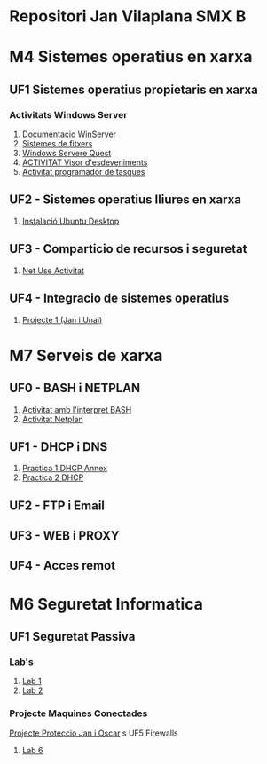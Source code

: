 # Repositori Jan Vilaplana SMX B
# M4 Sistemes operatius en xarxa 
## UF1 Sistemes operatius propietaris en xarxa

### Activitats Windows Server
1. [Documentacio WinServer](PDF/Documentacio%20WinServer%20Jan%20Vilaplana%20.pdf)
2. [Sistemes de fitxers](PDF/Sistemes%20de%20fitxers.pdf)
3. [Windows Servere Quest](PDF/Windows%20Server%20Quest.pdf)
4. [ACTIVITAT Visor d'esdeveniments](esdeveniment.md)
5. [Activitat programador de tasques](programador.md)

## UF2 - Sistemes operatius lliures en xarxa
1. [Instalació Ubuntu Desktop](PDF/activitatdesktop.pdf)

## UF3 - Comparticio de recursos i seguretat
1. [Net Use Activitat](NetUseM4.pdf)

## UF4 - Integracio de sistemes operatius
1. [Projecte 1 (Jan i Unai)](Proj1.html)
# M7 Serveis de xarxa

## UF0 - BASH i NETPLAN
1. [Activitat amb l'interpret BASH](PDF/Activitats%20amb%20l'intèrpret%20Bash.pdf)
2. [Activitat Netplan](PDF/Activitat%20Neptlan%20Jan.pdf)
## UF1 - DHCP i DNS
1. [Practica 1 DHCP Annex](PDF/Annex.pdf)
2. [Practica 2 DHCP](PDF/Practica2Real.pdf)
## UF2 - FTP i Email

## UF3 - WEB i PROXY

## UF4 - Acces remot 

# M6 Seguretat Informatica

## UF1 Seguretat Passiva
### Lab's
1. [Lab 1 ](lab1.md)
1. [Lab 2 ](Lab2.md)

### Projecte Maquines Conectades 
[Projecte Proteccio Jan i Oscar](PDF/ProteccióProjecteJaniOscar.pdf)
s
UF5 Firewalls
1. [Lab 6](act6m6.md)
